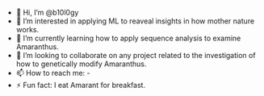 - 👋 Hi, I’m @b10l0gy
- 👀 I’m interested in applying ML to reaveal insights in how mother nature works.
- 🌱 I’m currently learning how to apply sequence analysis to examine Amaranthus.
- 💞️ I’m looking to collaborate on any project related to the investigation of how to genetically modify Amaranthus.
- 📫 How to reach me: -
- ⚡ Fun fact: I eat Amarant for breakfast.

<!---
b10l0gy/b10l0gy is a ✨ special ✨ repository because its `README.md` (this file) appears on your GitHub profile.
You can click the Preview link to take a look at your changes.
--->
